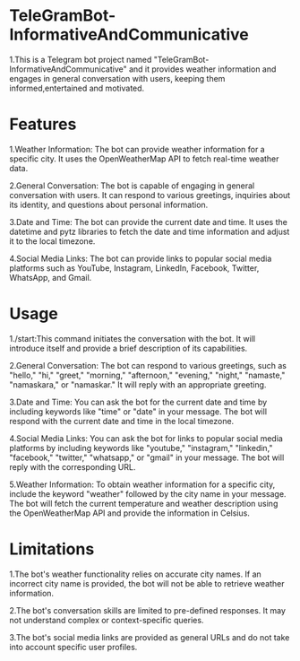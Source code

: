 # TeleGramBot-InformativeAndCommunicative
1.This is a Telegram bot project named "TeleGramBot-InformativeAndCommunicative" and it provides weather information and engages in general conversation with users, keeping them informed,entertained and motivated.
# Features
1.Weather Information: The bot can provide weather information for a specific city. It uses the OpenWeatherMap API to fetch real-time weather data.

2.General Conversation: The bot is capable of engaging in general conversation with users. It can respond to various greetings, inquiries about its identity, and questions about personal information.

3.Date and Time: The bot can provide the current date and time. It uses the datetime and pytz libraries to fetch the date and time information and adjust it to the local timezone.

4.Social Media Links: The bot can provide links to popular social media platforms such as YouTube, Instagram, LinkedIn, Facebook, Twitter, WhatsApp, and Gmail.

# Usage
1./start:This command initiates the conversation with the bot. It will introduce itself and provide a brief description of its capabilities.

2.General Conversation: The bot can respond to various greetings, such as "hello," "hi," "greet," "morning," "afternoon," "evening," "night," "namaste," "namaskara," or "namaskar." It will reply with an appropriate greeting.

3.Date and Time: You can ask the bot for the current date and time by including keywords like "time" or "date" in your message. The bot will respond with the current date and time in the local timezone.

4.Social Media Links: You can ask the bot for links to popular social media platforms by including keywords like "youtube," "instagram," "linkedin," "facebook," "twitter," "whatsapp," or "gmail" in your message. The bot will reply with the corresponding URL.

5.Weather Information: To obtain weather information for a specific city, include the keyword "weather" followed by the city name in your message. The bot will fetch the current temperature and weather description using the OpenWeatherMap API and provide the information in Celsius.

# Limitations
1.The bot's weather functionality relies on accurate city names. If an incorrect city name is provided, the bot will not be able to retrieve weather information.

2.The bot's conversation skills are limited to pre-defined responses. It may not understand complex or context-specific queries.

3.The bot's social media links are provided as general URLs and do not take into account specific user profiles.
